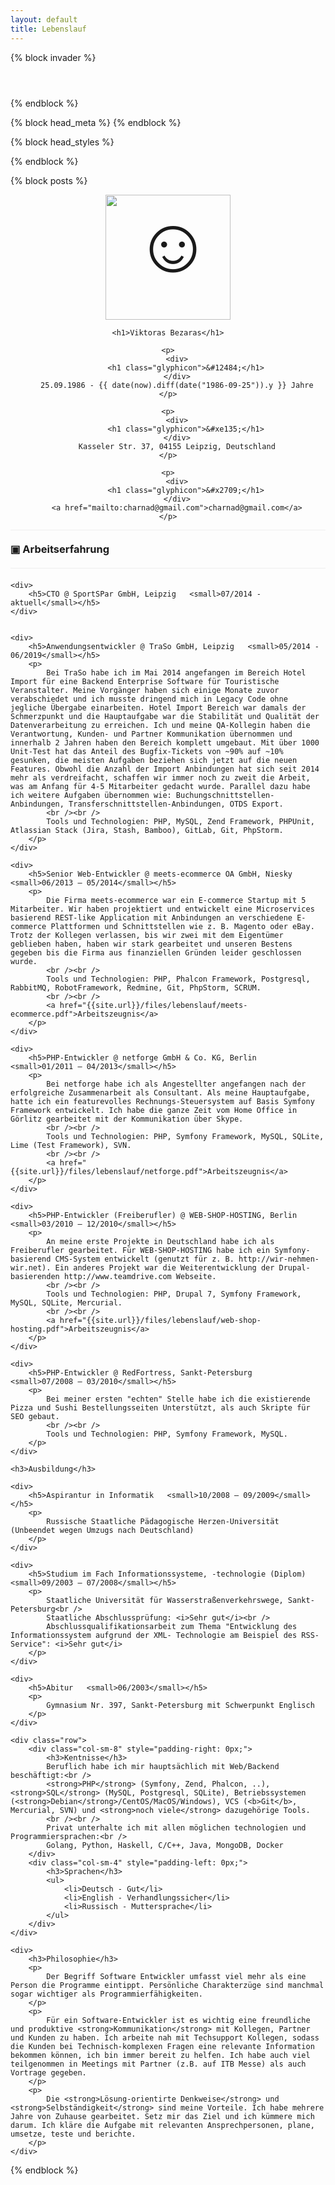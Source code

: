 ```yaml
---
layout: default
title: Lebenslauf
---
```


{% block invader %}
<div style="padding-top: 3em;"/>
{% endblock %}

{% block head_meta %}
<meta name="robots" content="noindex">
{% endblock %}

{% block head_styles %}
<style>
    #cv-sidebar #cv-photo {
        border: 1px;
        width: 200px;
    }

    #cv-sidebar {
        text-align: center;
    }

    #cv-main h3 {
        padding-top: 20px;
        padding-bottom: 20px;
        border-top: 1px solid #EEEEEE;
        border-bottom: 1px solid #EEEEEE;
        margin-top: 0;
        margin-bottom: 20px;
    }

    #cv-main h3:before {
        content: "\025A3  "
    }

    #cv-main > div {
        margin-bottom: 3em;
    }
</style>
{% endblock %}

{% block posts %}
<div class="row">
<div id="cv-sidebar" class="col-sm-3">
    <span style="font-size: 125px;"><img src="{{site.url}}/img/viktoras.jpg" id="cv-photo" class="img-thumbnail" alt="☺"/></span>

    <h1>Viktoras Bezaras</h1>

    <p>
        <div>
            <h1 class="glyphicon">&#12484;</h1>
        </div>
        25.09.1986 - {{ date(now).diff(date("1986-09-25")).y }} Jahre
    </p>

    <p>
        <div>
            <h1 class="glyphicon">&#xe135;</h1>
        </div>
        Kasseler Str. 37, 04155 Leipzig, Deutschland
    </p>

    <p>
        <div>
            <h1 class="glyphicon">&#x2709;</h1>
        </div>
        <a href="mailto:charnad@gmail.com">charnad@gmail.com</a>
    </p>
</div>

<div id="cv-main" class="col-sm-9">
    <h3>Arbeitserfahrung</h3>
    
    <div>
        <h5>CTO @ SportSPar GmbH, Leipzig   <small>07/2014 - aktuell</small></h5>
    </div>


    <div>
        <h5>Anwendungsentwickler @ TraSo GmbH, Leipzig   <small>05/2014 - 06/2019</small></h5>
        <p>
            Bei TraSo habe ich im Mai 2014 angefangen im Bereich Hotel Import für eine Backend Enterprise Software für Touristische Veranstalter. Meine Vorgänger haben sich einige Monate zuvor verabschiedet und ich musste dringend mich in Legacy Code ohne jegliche Übergabe einarbeiten. Hotel Import Bereich war damals der Schmerzpunkt und die Hauptaufgabe war die Stabilität und Qualität der Datenverarbeitung zu erreichen. Ich und meine QA-Kollegin haben die Verantwortung, Kunden- und Partner Kommunikation übernommen und innerhalb 2 Jahren haben den Bereich komplett umgebaut. Mit über 1000 Unit-Test hat das Anteil des Bugfix-Tickets von ~90% auf ~10% gesunken, die meisten Aufgaben beziehen sich jetzt auf die neuen Features. Obwohl die Anzahl der Import Anbindungen hat sich seit 2014 mehr als verdreifacht, schaffen wir immer noch zu zweit die Arbeit, was am Anfang für 4-5 Mitarbeiter gedacht wurde. Parallel dazu habe ich weitere Aufgaben übernommen wie: Buchungschnittstellen-Anbindungen, Transferschnittstellen-Anbindungen, OTDS Export.
            <br /><br />
            Tools und Technologien: PHP, MySQL, Zend Framework, PHPUnit, Atlassian Stack (Jira, Stash, Bamboo), GitLab, Git, PhpStorm.
        </p>
    </div>

    <div>
        <h5>Senior Web-Entwickler @ meets-ecommerce OA GmbH, Niesky   <small>06/2013 – 05/2014</small></h5>
        <p>
            Die Firma meets-ecommerce war ein E-commerce Startup mit 5 Mitarbeiter. Wir haben projektiert und entwickelt eine Microservices basierend REST-like Application mit Anbindungen an verschiedene E-commerce Plattformen und Schnittstellen wie z. B. Magento oder eBay. Trotz der Kollegen verlassen, bis wir zwei mit dem Eigentümer geblieben haben, haben wir stark gearbeitet und unseren Bestens gegeben bis die Firma aus finanziellen Gründen leider geschlossen wurde.
            <br /><br />
            Tools und Technologien: PHP, Phalcon Framework, Postgresql, RabbitMQ, RobotFramework, Redmine, Git, PhpStorm, SCRUM.
            <br /><br />
            <a href="{{site.url}}/files/lebenslauf/meets-ecommerce.pdf">Arbeitszeugnis</a>
        </p>
    </div>

    <div>
        <h5>PHP-Entwickler @ netforge GmbH & Co. KG, Berlin    <small>01/2011 – 04/2013</small></h5>
        <p>
            Bei netforge habe ich als Angestellter angefangen nach der erfolgreiche Zusammenarbeit als Consultant. Als meine Hauptaufgabe, hatte ich ein featurevolles Rechnungs-Steuersystem auf Basis Symfony Framework entwickelt. Ich habe die ganze Zeit vom Home Office in Görlitz gearbeitet mit der Kommunikation über Skype.
            <br /><br />
            Tools und Technologien: PHP, Symfony Framework, MySQL, SQLite, Lime (Test Framework), SVN.
            <br /><br />
            <a href="{{site.url}}/files/lebenslauf/netforge.pdf">Arbeitszeugnis</a>
        </p>
    </div>

    <div>
        <h5>PHP-Entwickler (Freiberufler) @ WEB-SHOP-HOSTING, Berlin   <small>03/2010 – 12/2010</small></h5>
        <p>
            An meine erste Projekte in Deutschland habe ich als Freiberufler gearbeitet. Für WEB-SHOP-HOSTING habe ich ein Symfony-basierend CMS-System entwickelt (genutzt für z. B. http://wir-nehmen-wir.net). Ein anderes Projekt war die Weiterentwicklung der Drupal-basierenden http://www.teamdrive.com Webseite.
            <br /><br />
            Tools und Technologien: PHP, Drupal 7, Symfony Framework, MySQL, SQLite, Mercurial.
            <br /><br />
            <a href="{{site.url}}/files/lebenslauf/web-shop-hosting.pdf">Arbeitszeugnis</a>
        </p>
    </div>

    <div>
        <h5>PHP-Entwickler @ RedFortress, Sankt-Petersburg   <small>07/2008 – 03/2010</small></h5>
        <p>
            Bei meiner ersten "echten" Stelle habe ich die existierende Pizza und Sushi Bestellungsseiten Unterstützt, als auch Skripte für SEO gebaut. 
            <br /><br />
            Tools und Technologien: PHP, Symfony Framework, MySQL.
        </p>
    </div>

    <h3>Ausbildung</h3>

    <div>
        <h5>Aspirantur in Informatik   <small>10/2008 – 09/2009</small></h5>
        <p>
            Russische Staatliche Pädagogische Herzen-Universität (Unbeendet wegen Umzugs nach Deutschland)
        </p>
    </div>

    <div>
        <h5>Studium im Fach Informationssysteme, -technologie (Diplom)   <small>09/2003 – 07/2008</small></h5>
        <p>
            Staatliche Universität für Wasserstraßenverkehrswege, Sankt-Petersburg<br />
            Staatliche Abschlussprüfung: <i>Sehr gut</i><br />
            Abschlussqualifikationsarbeit zum Thema "Entwicklung des Informationssystem aufgrund der XML- Technologie am Beispiel des RSS-Service": <i>Sehr gut</i>
        </p>
    </div>

    <div>
        <h5>Abitur   <small>06/2003</small></h5>
        <p>
            Gymnasium Nr. 397, Sankt-Petersburg mit Schwerpunkt Englisch
        </p>
    </div>

    <div class="row">
        <div class="col-sm-8" style="padding-right: 0px;">
            <h3>Kentnisse</h3>
            Beruflich habe ich mir hauptsächlich mit Web/Backend beschäftigt:<br />
            <strong>PHP</strong> (Symfony, Zend, Phalcon, ..), <strong>SQL</strong> (MySQL, Postgresql, SQLite), Betriebssystemen (<strong>Debian</strong>/CentOS/MacOS/Windows), VCS (<b>Git</b>, Mercurial, SVN) und <strong>noch viele</strong> dazugehörige Tools.
            <br /><br />
            Privat unterhalte ich mit allen möglichen technologien und Programmiersprachen:<br />
            Golang, Python, Haskell, C/C++, Java, MongoDB, Docker
        </div>
        <div class="col-sm-4" style="padding-left: 0px;">
            <h3>Sprachen</h3>
            <ul>
                <li>Deutsch - Gut</li>
                <li>English - Verhandlungssicher</li>
                <li>Russisch - Muttersprache</li>
            </ul>
        </div>
    </div>

    <div>
        <h3>Philosophie</h3>
        <p>
            Der Begriff Software Entwickler umfasst viel mehr als eine Person die Programme eintippt. Persönliche Charakterzüge sind manchmal sogar wichtiger als Programmierfähigkeiten.
        </p>
        <p>
            Für ein Software-Entwickler ist es wichtig eine freundliche und produktive <strong>Kommunikation</strong> mit Kollegen, Partner und Kunden zu haben. Ich arbeite nah mit Techsupport Kollegen, sodass die Kunden bei Technisch-komplexen Fragen eine relevante Information bekommen können, ich bin immer bereit zu helfen. Ich habe auch viel teilgenommen in Meetings mit Partner (z.B. auf ITB Messe) als auch Vortrage gegeben.
        </p>
        <p>
            Die <strong>Lösung-orientirte Denkweise</strong> und <strong>Selbständigkeit</strong> sind meine Vorteile. Ich habe mehrere Jahre von Zuhause gearbeitet. Setz mir das Ziel und ich kümmere mich darum. Ich kläre die Aufgabe mit relevanten Ansprechpersonen, plane, umsetze, teste und berichte.
        </p>
    </div>
</div>
</div>
{% endblock %}